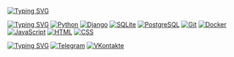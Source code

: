 <link rel="stylesheet" type="text/css" href="style.css">

[![Typing SVG](https://readme-typing-svg.demolab.com?font=JetBrains+Mono&weight=800&size=24&duration=3000&pause=1&color=e4e8ec&multiline=true&width=435&height=70&lines=Stepan+Ivanov;Backend+Developer)](https://git.io/typing-svg)

[![Typing SVG](https://readme-typing-svg.demolab.com?font=JetBrains+Mono&weight=800&duration=1&pause=5&color=E4E8EC&multiline=true&repeat=false&width=950&height=35&lines=Languages+and+Tools)](https://git.io/typing-svg)
[![Python](https://img.shields.io/badge/PYTHON-3776AB?style=flat-square&logo=python&logoColor=white)](https://www.python.org/)
[![Django](https://img.shields.io/badge/DJANGO-092E20?style=flat-square&logo=django&logoColor=white)](https://www.djangoproject.com/)
[![SQLite](https://img.shields.io/badge/SQLITE-07405E?style=flat-square&logo=sqlite&logoColor=white)](https://sqlite.org/index.html)
[![PostgreSQL](https://img.shields.io/badge/POSTGRESQL-316192?style=flat-square&logo=postgresql&logoColor=white)](https://www.postgresql.org/)
[![Git](https://img.shields.io/badge/GIT-f05033?style=flat-square&logo=Git&logoColor=white)](https://git-scm.com/)
[![Docker](https://img.shields.io/badge/DOCKER-%230db7ed.svg?style=flat-square&logo=docker&logoColor=white)](https://www.docker.com/)
[![JavaScript](https://img.shields.io/badge/JAVASCRIPT-F7DF1E?style=flat-square&logo=JavaScript&logoColor=white)](http://www.ecma-international.org/publications-and-standards/standards/ecma-262/)
[![HTML](https://img.shields.io/badge/HTML5-E34F26?style=flat-square&logo=html5&logoColor=white)](https://html.spec.whatwg.org/multipage/)
[![CSS](https://img.shields.io/badge/CSS3-1572B6?style=flat-square&logo=css3&logoColor=white)](https://www.w3.org/Style/CSS/)

[![Typing SVG](https://readme-typing-svg.demolab.com?font=JetBrains+Mono&weight=800&duration=1&pause=5&color=E4E8EC&multiline=true&repeat=false&width=950&height=35&lines=Contact+me)](https://git.io/typing-svg)
[![Telegram](https://img.shields.io/badge/TELEGRAM-2CA5E0?style=flat-square&logo=telegram&logoColor=white)](https://t.me/steqaa)
[![VKontakte](https://img.shields.io/badge/VK-0078ff?style=flat-square&logo=VK&logoColor=white)](https://vk.com/steqaa)
